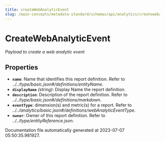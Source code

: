 ```yaml
---
title: createWebAnalyticEvent
slug: /main-concepts/metadata-standard/schemas/api/analytics/createwebanalyticevent
---
```


# CreateWebAnalyticEvent

*Payload to create a web analytic event*

## Properties

- **`name`**: Name that identifies this report definition. Refer to *../../type/basic.json#/definitions/entityName*.
- **`displayName`** *(string)*: Display Name the report definition.
- **`description`**: Description of the report definition. Refer to *../../type/basic.json#/definitions/markdown*.
- **`eventType`**: dimension(s) and metric(s) for a report. Refer to *../../analytics/basic.json#/definitions/webAnalyticEventType*.
- **`owner`**: Owner of this report definition. Refer to *../../type/entityReference.json*.


Documentation file automatically generated at 2023-07-07 05:50:35.981927.
